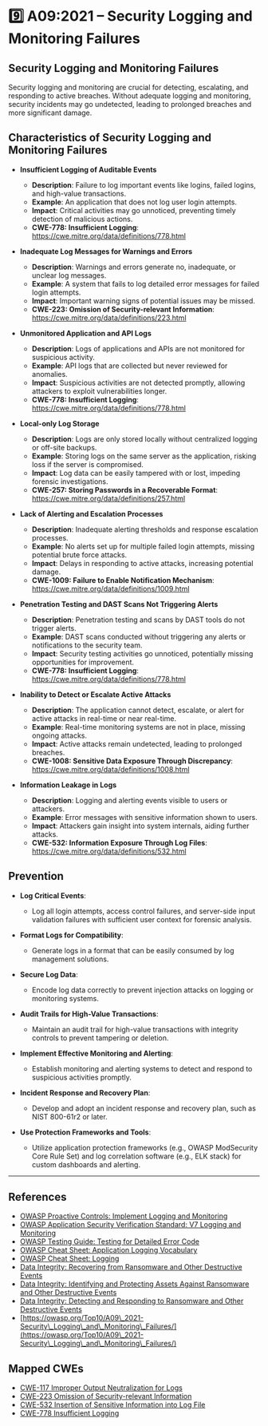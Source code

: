 # 9️⃣ A09:2021 – Security Logging and Monitoring Failures

## Security Logging and Monitoring Failures

Security logging and monitoring are crucial for detecting, escalating, and responding to active breaches. Without adequate logging and monitoring, security incidents may go undetected, leading to prolonged breaches and more significant damage.

## Characteristics of Security Logging and Monitoring Failures

*   **Insufficient Logging of Auditable Events**

    * **Description**: Failure to log important events like logins, failed logins, and high-value transactions.
    * **Example**: An application that does not log user login attempts.
    * **Impact**: Critical activities may go unnoticed, preventing timely detection of malicious actions.
    * **CWE-778: Insufficient Logging**: https://cwe.mitre.org/data/definitions/778.html


*   **Inadequate Log Messages for Warnings and Errors**

    * **Description**: Warnings and errors generate no, inadequate, or unclear log messages.
    * **Example**: A system that fails to log detailed error messages for failed login attempts.
    * **Impact**: Important warning signs of potential issues may be missed.
    * **CWE-223: Omission of Security-relevant Information**: https://cwe.mitre.org/data/definitions/223.html


*   **Unmonitored Application and API Logs**

    * **Description**: Logs of applications and APIs are not monitored for suspicious activity.
    * **Example**: API logs that are collected but never reviewed for anomalies.
    * **Impact**: Suspicious activities are not detected promptly, allowing attackers to exploit vulnerabilities longer.
    * **CWE-778: Insufficient Logging**: https://cwe.mitre.org/data/definitions/778.html


*   **Local-only Log Storage**

    * **Description**: Logs are only stored locally without centralized logging or off-site backups.
    * **Example**: Storing logs on the same server as the application, risking loss if the server is compromised.
    * **Impact**: Log data can be easily tampered with or lost, impeding forensic investigations.
    * **CWE-257: Storing Passwords in a Recoverable Format**: https://cwe.mitre.org/data/definitions/257.html


*   **Lack of Alerting and Escalation Processes**

    * **Description**: Inadequate alerting thresholds and response escalation processes.
    * **Example**: No alerts set up for multiple failed login attempts, missing potential brute force attacks.
    * **Impact**: Delays in responding to active attacks, increasing potential damage.
    * **CWE-1009: Failure to Enable Notification Mechanism**: https://cwe.mitre.org/data/definitions/1009.html


*   **Penetration Testing and DAST Scans Not Triggering Alerts**

    * **Description**: Penetration testing and scans by DAST tools do not trigger alerts.
    * **Example**: DAST scans conducted without triggering any alerts or notifications to the security team.
    * **Impact**: Security testing activities go unnoticed, potentially missing opportunities for improvement.
    * **CWE-778: Insufficient Logging**: https://cwe.mitre.org/data/definitions/778.html


*   **Inability to Detect or Escalate Active Attacks**

    * **Description**: The application cannot detect, escalate, or alert for active attacks in real-time or near real-time.
    * **Example**: Real-time monitoring systems are not in place, missing ongoing attacks.
    * **Impact**: Active attacks remain undetected, leading to prolonged breaches.
    * **CWE-1008: Sensitive Data Exposure Through Discrepancy**: https://cwe.mitre.org/data/definitions/1008.html


* **Information Leakage in Logs**
  * **Description**: Logging and alerting events visible to users or attackers.
  * **Example**: Error messages with sensitive information shown to users.
  * **Impact**: Attackers gain insight into system internals, aiding further attacks.
  * **CWE-532: Information Exposure Through Log Files**: https://cwe.mitre.org/data/definitions/532.html

## Prevention

*   **Log Critical Events**:

    * Log all login attempts, access control failures, and server-side input validation failures with sufficient user context for forensic analysis.


*   **Format Logs for Compatibility**:

    * Generate logs in a format that can be easily consumed by log management solutions.


*   **Secure Log Data**:

    * Encode log data correctly to prevent injection attacks on logging or monitoring systems.


*   **Audit Trails for High-Value Transactions**:

    * Maintain an audit trail for high-value transactions with integrity controls to prevent tampering or deletion.


*   **Implement Effective Monitoring and Alerting**:

    * Establish monitoring and alerting systems to detect and respond to suspicious activities promptly.


*   **Incident Response and Recovery Plan**:

    * Develop and adopt an incident response and recovery plan, such as NIST 800-61r2 or later.


* **Use Protection Frameworks and Tools**:
  * Utilize application protection frameworks (e.g., OWASP ModSecurity Core Rule Set) and log correlation software (e.g., ELK stack) for custom dashboards and alerting.



***

## References

* [OWASP Proactive Controls: Implement Logging and Monitoring](https://owasp.org/www-project-proactive-controls/v3/en/c9-security-logging.html)
* [OWASP Application Security Verification Standard: V7 Logging and Monitoring](https://owasp.org/www-project-application-security-verification-standard)
* [OWASP Testing Guide: Testing for Detailed Error Code](https://owasp.org/www-project-web-security-testing-guide/v41/4-Web\_Application\_Security\_Testing/08-Testing\_for\_Error\_Handling/01-Testing\_for\_Error\_Code)
* [OWASP Cheat Sheet: Application Logging Vocabulary](https://cheatsheetseries.owasp.org/cheatsheets/Application\_Logging\_Vocabulary\_Cheat\_Sheet.html)
* [OWASP Cheat Sheet: Logging](https://cheatsheetseries.owasp.org/cheatsheets/Logging\_Cheat\_Sheet.html)
* [Data Integrity: Recovering from Ransomware and Other Destructive Events](https://csrc.nist.gov/publications/detail/sp/1800-11/final)
* [Data Integrity: Identifying and Protecting Assets Against Ransomware and Other Destructive Events](https://csrc.nist.gov/publications/detail/sp/1800-25/final)
* [Data Integrity: Detecting and Responding to Ransomware and Other Destructive Events](https://csrc.nist.gov/publications/detail/sp/1800-26/final)
* [https://owasp.org/Top10/A09\_2021-Security\_Logging\_and\_Monitoring\_Failures/](https://owasp.org/Top10/A09\_2021-Security\_Logging\_and\_Monitoring\_Failures/)

## Mapped CWEs

* [CWE-117 Improper Output Neutralization for Logs](https://cwe.mitre.org/data/definitions/117.html)
* [CWE-223 Omission of Security-relevant Information](https://cwe.mitre.org/data/definitions/223.html)
* [CWE-532 Insertion of Sensitive Information into Log File](https://cwe.mitre.org/data/definitions/532.html)
* [CWE-778 Insufficient Logging](https://cwe.mitre.org/data/definitions/778.html)
